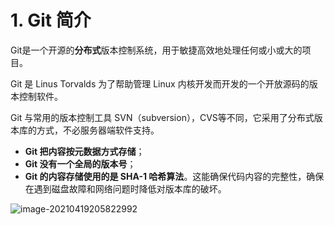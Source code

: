 # 1. Git 简介

Git是一个开源的**分布式**版本控制系统，用于敏捷高效地处理任何或小或大的项目。

Git 是 Linus Torvalds 为了帮助管理 Linux 内核开发而开发的一个开放源码的版本控制软件。

Git 与常用的版本控制工具 SVN（subversion），CVS等不同，它采用了分布式版本库的方式，不必服务器端软件支持。

- **Git 把内容按元数据方式存储**；
- **Git 没有一个全局的版本号**；
- **Git 的内容存储使用的是 SHA-1 哈希算法**。这能确保代码内容的完整性，确保在遇到磁盘故障和网络问题时降低对版本库的破坏。

![image-20210419205822992](C:\Users\34123\AppData\Roaming\Typora\typora-user-images\image-20210419205822992.png)